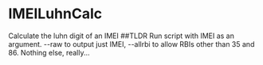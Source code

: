 # IMEILuhnCalc
Calculate the luhn digit of an IMEI
##TLDR
Run script with IMEI as an argument. --raw to output just IMEI, --allrbi to allow RBIs other than 35 and 86.
Nothing else, really...
